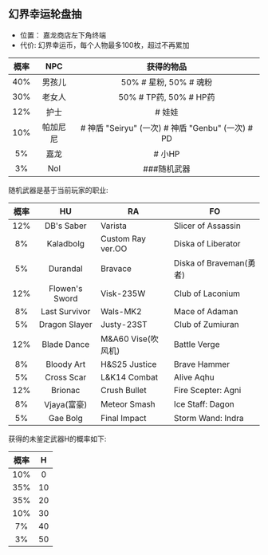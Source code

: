## 幻界幸运轮盘抽
* 位置： 嘉龙商店左下角终端
* 代价: 幻界幸运币，每个人物最多100枚，超过不再累加

| 概率  | NPC  |                   获得的物品                   |
|:---:|:----:|:-----------------------------------------:|
| 40% | 男孩儿  |            50% # 星粉, 50% # 魂粉             |
| 30% | 老女人  |           50% # TP药, 50% # HP药            |
| 12% |  护士  |                   # 娃娃                    |
| 10% | 帕加尼尼 | # 神盾 "Seiryu" (一次) # 神盾 "Genbu" (一次) # PD |
| 5%  |  嘉龙  |                   # 小HP                   |
| 3%  | Nol  |                  ###随机武器                  |

随机武器是基于当前玩家的职业:

| 概率  |       HU       | RA                | FO                    |
|:---:|:--------------:|-------------------|-----------------------|
| 12% |   DB's Saber   | Varista           | Slicer of Assassin    |
| 8%  |   Kaladbolg    | Custom Ray ver.OO | Diska of Liberator    |
| 5%  |    Durandal    | Bravace           | Diska of Braveman(勇者) |
| 12% | Flowen's Sword | Visk-235W         | Club of Laconium      |
| 8%  | Last Survivor  | Wals-MK2          | Mace of Adaman        |
| 5%  | Dragon Slayer  | Justy-23ST        | Club of Zumiuran      |
| 12% |  Blade Dance   | M&A60 Vise(吹风机)   | Battle Verge          |
| 8%  |   Bloody Art   | H&S25 Justice     | Brave Hammer          |
| 5%  |   Cross Scar   | L&K14 Combat      | Alive Aqhu            |
| 12% |    Brionac     | Crush Bullet      | Fire Scepter: Agni    |
| 8%  |   Vjaya(富豪)    | Meteor Smash      | Ice Staff: Dagon      |
| 5%  |    Gae Bolg    | Final Impact      | Storm Wand: Indra     |

获得的未鉴定武器H的概率如下:

| 概率  |  H  |
|:---:|:---:|
| 10% |  0  |
| 35% | 10  |
| 35% | 20  |
| 10% | 30  |
| 7%  | 40  |
| 3%  | 50  |
